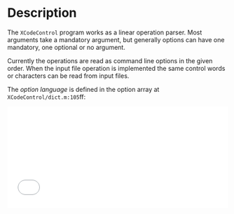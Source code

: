 # Description

The `XCodeControl` program works as a linear operation parser. Most arguments take a mandatory argument,
but generally options can have one mandatory, one optional or no argument.

Currently the operations are read as command line options in the given order. When the input file operation is implemented
the same control words or characters can be read from input files.

The _option language_ is defined in the option array at `XCodeControl/dict.m:105`ff:
<iframe src="optionArray.html" style="width:100%; height:16.5em; border:none;">
</iframe>
